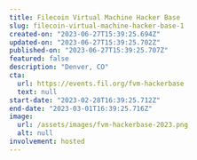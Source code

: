 ```yaml
---
title: Filecoin Virtual Machine Hacker Base
slug: filecoin-virtual-machine-hacker-base-1
created-on: "2023-06-27T15:39:25.694Z"
updated-on: "2023-06-27T15:39:25.702Z"
published-on: "2023-06-27T15:39:25.707Z"
featured: false
description: "Denver, CO"
cta:
  url: https://events.fil.org/fvm-hackerbase
  text: null
start-date: "2023-02-28T16:39:25.712Z"
end-date: "2023-03-01T16:39:25.716Z"
image:
  url: /assets/images/fvm-hackerbase-2023.png
  alt: null
involvement: hosted
---
```

